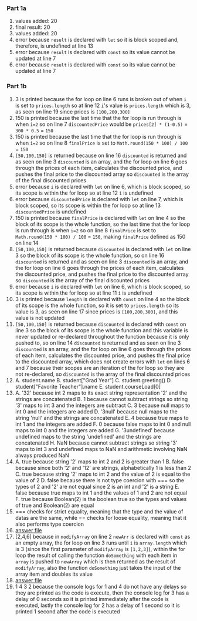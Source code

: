 ### Part 1a
1. values added: 20
2. final result: 20
3. values added: 20
4. error because `result` is declared with `let` so it is block scoped and, therefore, is undefined at line 13
5. error because `result` is declared with `const` so its value cannot be updated at line 7
6. error because `result` is declared with `const` so its value cannot be updated at line 7

### Part 1b
1. 3 is printed because the for loop on line 6 runs is broken out of when `i` is set to `prices.length` so at line 12 `i`'s value is `prices.length` which is 3, as seen on line 19 since prices is `[100,200,300]`
2. 150 is printed because the last time that the for loop is run through is when `i=2` so on line 7 `discountedPrice` would be `prices[2] * (1-0.5)` = `300 * 0.5` = `150`
3. 150 is printed because the last time that the for loop is run through is when `i=2` so on line 8 `finalPrice` is set to `Math.round(150 * 100) / 100` = `150`
4. `[50,100,150]` is returned because on line 16 `discounted` is returned and as seen on line 3 `discounted` is an array, and the for loop on line 6 goes through the prices of each item, calculates the discounted price, and pushes the final price to the discounted array so `discounted` is the array of the final discounted prices  
5. error because `i` is declared with `let` on line 6, which is block scoped, so its scope is within the for loop so at line 12 `i` is undefined
6. error because `discountedPrice` is declared with `let` on line 7, which is block scoped, so its scope is within the for loop so at line 13 `discountedPrice` is undefined 
7. 150 is printed because `finalPrice` is declared with `let` on line 4 so the block of its scope is the whole function, so the last time that the for loop is run through is when `i=2` so on line 8 `finalPrice` is set to `Math.round(150 * 100) / 100` = `150`, making `finalPrice` defined as 150 on line 14
8. `[50,100,150]` is returned because `discounted` is declared with `let` on line 3 so the block of its scope is the whole function, so on line 16 `discounted` is returned and as seen on line 3 `discounted` is an array, and the for loop on line 6 goes through the prices of each item, calculates the discounted price, and pushes the final price to the discounted array so `discounted` is the array of the final discounted prices
9. error because `i` is declared with `let` on line 6, which is block scoped, so its scope is within the for loop so at line 11 `i` is undefined 
10. 3 is printed because `length` is declared with `const` on line 4 so the block of its scope is the whole function, so it is set to `prices.length` so its value is 3, as seen on line 17 since prices is `[100,200,300]`, and this value is not updated 
11. `[50,100,150]` is returned because `discounted` is declared with `const` on line 3 so the block of its scope is the whole function and this variable is never updated or re-declared throughout the function because it is only pushed to, so on line 14 `discounted` is returned and as seen on line 3 `discounted` is an array, and the for loop on line 6 goes through the prices of each item, calculates the discounted price, and pushes the final price to the discounted array, which does not create errors with `let` on lines 6 and 7 because their scopes are an iteration of the for loop so they are not re-declared, so `discounted` is the array of the final discounted prices 
12. A. student.name
    B. student["Grad Year"]
    C. student.greeting()
    D. student["Favorite Teacher"].name
    E. student.courseLoad[0]
13. A. '32' because int 2 maps to its exact string representation '2' and the strings are concatenated
    B. 1 because cannot subtract strings so string '3' maps to int 3 and the integers are subtract
    C. 3 because null maps to int 0 and the integers are added
    D. '3null' because null maps to the string 'null' and the strings are concatenated
    E. 4 because true maps to int 1 and the integers are added
    F. 0 because false maps to int 0 and null maps to int 0 and the integers are added
    G. '3undefined' because undefined maps to the string 'undefined' and the strings are concatenated
    H. NaN because cannot subtract strings so string '3' maps to int 3 and undefined maps to NaN and arithmetic involving NaN always produced NaN
14. A. true because string '2' maps to int 2 and 2 is greater than 1
    B. false because since both '2' and '12' are strings, alphabetically 1 is less than 2
    C. true because string '2' maps to int 2 and the value of 2 is equal to the value of 2
    D. false because there is not type coercion with === so the types of 2 and '2' are not equal since 2 is an int and '2' is a string
    E. false because true maps to int 1 and the values of 1 and 2 are not equal
    F. true because Boolean(2) is the boolean true so the types and values of true and Boolean(2) are equal
15. === checks for strict equality, meaning that the type and the value of datas are the same, while == checks for loose equality, meaning that it also performs type coercion
16. [answer file](part1b-question16.js)
17. [2,4,6] because in `modifyArray` on line 2 `newArr` is declared with `const` as an empty array, the for loop on line 3 runs until `i` is `array.length` which is 3 (since the first parameter of `modifyArray` is `[1,2,3]`), within the for loop the result of calling the function `doSomething` with each item in `array` is pushed to `newArray` which is then returned as the result of `modifyArray`, also the function `doSomething` just takes the input of the array item and doubles its value
18. [answer file](part1b-question18.js)
19. 1 4 3 2 because the console logs for 1 and 4 do not have any delays so they are printed as the code is execute, then the console log for 3 has a delay of 0 seconds so it is printed immediately after the code is executed, lastly the console log for 2 has a delay of 1 second so it is printed 1 second after the code is executed